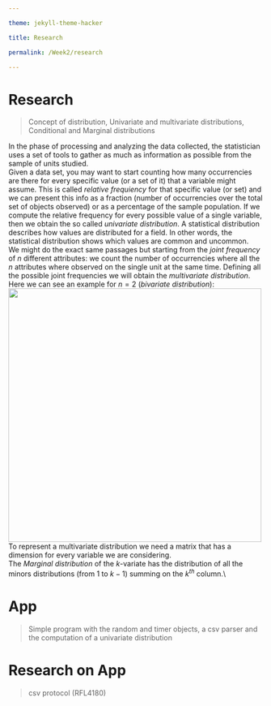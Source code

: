 ```yaml
---

theme: jekyll-theme-hacker

title: Research

permalink: /Week2/research

---
```


# Research
> Concept of distribution, Univariate and multivariate distributions, Conditional and Marginal distributions

In the phase of processing and analyzing the data collected, the statistician uses a set of tools to gather as much as information as possible from the sample of units studied.\
Given a data set, you may want to start counting how many occurrencies are there for every specific value (or a set of it) that a variable might assume. This is called *relative frequiency* for that specific value (or set) and we can present this info as a fraction (number of occurrencies over the total set of objects observed) or as a percentage of the sample population. If we compute the relative frequency for every possible value of a single variable, then we obtain the so called *univariate distribution*. A statistical distribution describes how values are distributed for a field. In other words, the statistical distribution shows which values are common and uncommon.\
We might do the exact same passages but starting from the *joint frequency* of $n$ different attributes: we count the number of occurrencies where all the $n$ attributes where observed on the single unit at the same time. Defining all the possible joint frequencies we will obtain the *multivariate distribution*. Here we can see an example for $n= 2$ (*bivariate distribution*):\
<img src="https://user-images.githubusercontent.com/105921751/194770960-af1ce04b-8754-478b-a954-a0e730a969a0.png" width="500">\
To represent a multivariate distribution we need a matrix that has a dimension for every variable we are considering.\
The *Marginal distribution* of the $k$-variate has the distribution of all the minors distributions (from $1$ to $k-1$) summing on the $k^{th}$ column.\ 

# App
> Simple program with the random and timer objects, a csv parser and the computation of a univariate distribution


# Research on App
> csv protocol (RFL4180)
